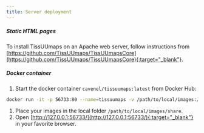 ```yaml
---
title: Server deployment
---
```


##### Static HTML pages

To install TissUUmaps on an Apache web server, follow instructions from [https://github.com/TissUUmaps/TissUUmapsCore](https://github.com/TissUUmaps/TissUUmapsCore){:target="_blank"}.

##### Docker container

1. Start the docker container `cavenel/tissuumaps:latest` from Docker Hub:
```bash
docker run -it -p 56733:80 --name=tissuumaps -v /path/to/local/images:/mnt/data cavenel/tissuumaps:latest
```
1. Place your images in the local folder `/path/to/local/images/share`.
1. Open [http://127.0.0.1:56733/](http://127.0.0.1:56733/){:target="_blank"} in your favorite browser.

